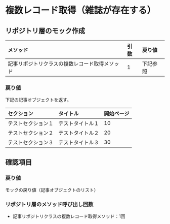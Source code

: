 # 複数レコード取得（雑誌が存在する）

## リポジトリ層のモック作成
|メソッド|引数|戻り値|
|:--|:--|:--|
|記事リポジトリクラスの複数レコード取得メソッド|1|下記参照|

### 戻り値
下記の記事オブジェクトを返す。

|セクション|タイトル|開始ページ|
|:--|:--|:--|
|テストセクション１|テストタイトル１|10|
|テストセクション２|テストタイトル２|20|
|テストセクション３|テストタイトル３|30|

## 確認項目
### 戻り値
モックの戻り値（記事オブジェクトのリスト）

### リポジトリ層のメソッド呼び出し回数
- 記事リポジトリクラスの複数レコード取得メソッド：1回
